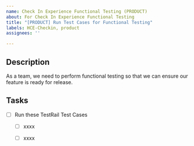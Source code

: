 ```yaml
---
name: Check In Experience Functional Testing (PRODUCT)
about: For Check In Experience Functional Testing
title: "[PRODUCT] Run Test Cases for Functional Testing"
labels: HCE-Checkin, product
assignees: ''

---
```


## Description
As a team, we need to perform functional testing so that we can ensure our feature is ready for release. 

## Tasks
- [ ] Run these TestRail Test Cases
  - [ ] xxxx
  - [ ] xxxx
 
